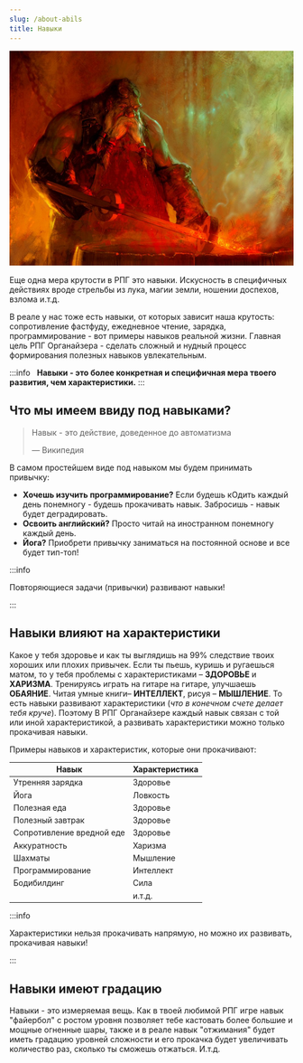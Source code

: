 ```yaml
---
slug: /about-abils
title: Навыки
---
```


![](../../static/img/навыки.jpg)

Еще одна мера крутости в РПГ это навыки. Искусность в специфичных действиях вроде стрельбы из лука, магии земли, ношении доспехов, взлома и.т.д. 

В реале у нас тоже есть навыки, от которых зависит наша крутость: сопротивление фастфуду, ежедневное чтение, зарядка, программирование - вот примеры навыков реальной жизни. Главная цель РПГ Органайзера - сделать сложный и нудный процесс формирования полезных навыков увлекательным.

:::info &nbsp;
**Навыки - это более конкретная и специфичная мера твоего развития, чем характеристики.**
:::

## Что мы имеем ввиду под навыками?

> Навык - это действие, доведенное до автоматизма
>
> —  Википедия

В самом простейшем виде под навыком мы будем принимать привычку:

- **Хочешь изучить программирование?** Если будешь кОдить каждый день понемногу - будешь прокачивать навык. Забросишь - навык будет деградировать. 
- **Освоить английский?** Просто читай на иностранном понемногу каждый день.
- **Йога?** Приобрети привычку заниматься на постоянной основе и все будет тип-топ!

:::info &nbsp;

Повторяющиеся задачи (привычки) развивают навыки!

:::

## Навыки влияют на характеристики

Какое у тебя здоровье и как ты выглядишь на 99% следствие твоих хороших или плохих привычек. Если ты пьешь, куришь и ругаешься матом, то у тебя проблемы с характеристиками – **ЗДОРОВЬЕ** и **ХАРИЗМА**. Тренируясь играть на гитаре на гитаре, улучшаешь **ОБАЯНИЕ**. Читая умные книги– **ИНТЕЛЛЕКТ**, рисуя – **МЫШЛЕНИЕ**. То есть навыки развивают характеристики (*что в конечном счете делает тебя круче*). Поэтому В РПГ Органайзере каждый навык связан с той или иной характеристикой, а развивать характеристики можно только прокачивая навыки.

Примеры навыков и характеристик, которые они прокачивают:

| Навык                     | Характеристика |
| ------------------------- | -------------- |
| Утренняя зарядка          | Здоровье       |
| Йога                      | Ловкость       |
| Полезная еда              | Здоровье       |
| Полезный завтрак          | Здоровье       |
| Сопротивление вредной еде | Здоровье       |
| Аккуратность              | Харизма        |
| Шахматы                   | Мышление       |
| Программирование          | Интеллект      |
| Бодибилдинг               | Сила           |
|                           | и.т.д.         |

:::info &nbsp;

Характеристики нельзя прокачивать напрямую, но можно их развивать, прокачивая навыки!

:::

## Навыки имеют градацию

Навыки - это измеряемая вещь. Как в твоей любимой РПГ игре навык "файербол" с ростом уровня позволяет тебе кастовать более большие и мощные огненные шары, также и в реале навык "отжимания" будет иметь градацию уровней сложности и его прокачка будет увеличивать количество раз, сколько ты сможешь отжаться. И.т.д.